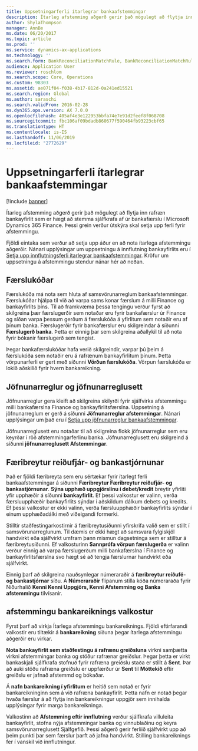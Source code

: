 ```yaml
---
title: Uppsetningarferli ítarlegrar bankaafstemmingar
description: Ítarleg afstemming aðgerð gerir það mögulegt að flytja inn rafræn bankayfirlit sem er hægt að stemma sjálfkrafa af úr bankafærslu í Microsoft Dynamics 365 Finance. Þessi grein útskýrir uppsetningarferli fyrir afstemmingu.
author: ShylaThompson
manager: AnnBe
ms.date: 06/20/2017
ms.topic: article
ms.prod: ''
ms.service: dynamics-ax-applications
ms.technology: ''
ms.search.form: BankReconciliationMatchRule, BankReconciliationMatchRuleSet
audience: Application User
ms.reviewer: roschlom
ms.search.scope: Core, Operations
ms.custom: 98303
ms.assetid: ae071f04-f038-4b17-812d-0a241ed15521
ms.search.region: Global
ms.author: saraschi
ms.search.validFrom: 2016-02-28
ms.dyn365.ops.version: AX 7.0.0
ms.openlocfilehash: 405af4e3e122953bbfa74e7e91d2feef8f068708
ms.sourcegitcommit: fbc106af09bdadb860677f590464fb93223cbf65
ms.translationtype: HT
ms.contentlocale: is-IS
ms.lasthandoff: 11/06/2019
ms.locfileid: "2772629"
---
```

# <a name="advanced-bank-reconciliation-setup-process"></a>Uppsetningarferli ítarlegrar bankaafstemmingar

[!include [banner](../includes/banner.md)]

Ítarleg afstemming aðgerð gerir það mögulegt að flytja inn rafræn bankayfirlit sem er hægt að stemma sjálfkrafa af úr bankafærslu í Microsoft Dynamics 365 Finance. Þessi grein verður útskýra skal setja upp ferli fyrir afstemmingu.  

Fjöldi eintaka sem verður að setja upp áður en að nota ítarlega afstemmingu aðgerðir. Nánari upplýsingar um uppsetningu á innflutning bankayfirlits eru í [Setja upp innflutningsferli ítarlegrar bankaafstemmingar](set-up-advanced-bank-reconciliation-import-process.md).  Kröfur um uppsetningu á afstemmingu stendur nánar hér að neðan.

## <a name="transaction-codes"></a>Færslukóðar
Færslukóða má nota sem hluta af samsvörunarreglum bankaafstemmingar. Færslukóðar hjálpa til við að varpa sams konar færslum á milli Finance og bankayfirlits þíns. Til að framkvæma þessa tengingu verður fyrst að skilgreina þær færslugerðir sem notaðar eru fyrir bankafærslur úr Finance og síðan varpa þessum gerðum á færslukóða á yfirlitum sem notaðir eru af þínum banka. Færslugerðir fyrir bankafærslur eru skilgreindar á síðunni **Færslugerð banka**. Þetta er einnig þar sem skilgreina aðallykil til að nota fyrir bókanir færslugerð sem tengist. 

Þegar bankafærslukóðar hafa verið skilgreindir, varpar þú þeim á færslukóða sem notaðir eru á rafrænum bankayfirlitum þínum. Þetta vörpunarferli er gert með síðunni **Vörðun færslukóða**. Vörpun færslukóða er lokið aðskilið fyrir hvern bankareikning.

## <a name="matching-rules-and-matching-rule-sets"></a>Jöfnunarreglur og jöfnunarreglusett
Jöfnunarreglur gera kleift að skilgreina skilyrði fyrir sjálfvirka afstemmingu milli bankafærslna Finance og bankayfirlitsfærslna. Uppsetning á jöfnunarreglum er gerð á síðunni **Jöfnunarreglur afstemmingar**. Nánari upplýsingar um það eru í [Setja upp jöfnunarreglur bankaafstemmingar](set-up-bank-reconciliation-matching-rules.md). 

Jöfnunarreglusett eru notaðar til að skilgreina flokk jöfnunarreglur sem eru keyrðar í röð afstemmingarferlinu banka.  Jöfnunarreglusett eru skilgreind á síðunni **jöfnunarreglusett Afstemmingar**.

## <a name="cash-and-bank-management-parameters"></a>Færibreytur reiðufjár- og bankastjórnunar
Það er fjöldi færibreyta sem eru sértækar fyrir ítarlegt ferli bankaafstemmingar á síðunni **Færibreytur Færibreytur reiðufjár- og bankastjórnunar**.  **Sýna upphæð uppgjörslínu í debet/kredit** breytir yfirliti yfir upphæðir á síðunni **bankayfirlit**. Ef þessi valkostur er valinn, verða færsluupphæðir bankayfirlits sýndar í aðskildum dálkum debets og kredits. Ef þessi valkostur er ekki valinn, verða færsluupphæðir bankayfirlits sýndar í einum upphæðadálki með viðeigandi formerki. 

Stilltir staðfestingarkostirnir á færibreytusíðunni yfirskrifa valið sem er stillt í samsvörunarreglunum. Til dæmis er ekki hægt að samsvara fylgiskjöl handvirkt eða sjálfvirkt umfram þann mismun dagsetninga sem er stilltur á færibreytusíðunni. Ef valkosturinn **Sannprófa vörpun færslugerða** er valinn verður einnig að varpa færslugerðum milli bankafærslna í Finance og bankayfirlitsfærslna svo hægt sé að tengja færslurnar handvirkt eða sjálfvirkt. 

Einnig þarf að skilgreina nauðsynlegar númeraraðir á **færibreytur reiðufé- og bankastjórnar** síðu.  Á **Númeraraðir** flipanum stilla kóða númeraraða fyrir Niðurhalið **Kenni Kenni Uppgjörs, Kenni Afstemming og Banka afstemmingu** tilvísanir.

## <a name="bank-account-reconciliation-options"></a>afstemmingu bankareiknings valkostur
Fyrst þarf að virkja Ítarlega afstemmingu bankareiknings. Fjöldi eftirfarandi valkostir eru tiltækir á **bankareikning** síðuna þegar ítarlega afstemmingu aðgerðir eru virkar. 

**Nota bankayfirlit sem staðfestingu á rafrænu greiðsluna** virkni samþætta virkni afstemmingar banka og stöður rafrænar greiðslur. Þegar þetta er virkt bankaskjali sjálfkrafa stofnuð fyrir rafræna greiðslu staða er stillt á **Sent**. Þar að auki stöðu rafræna greiðslu er uppfærður úr **Sent** til **Móttekið** eftir greiðslu er jafnað afstemmd og bókaðar. 

Á **nafn bankareikning í yfirlitum** er heitið sem notað er fyrir bankareikninginn sem á við rafræna bankayfirlit. Þetta nafn er notað þegar hvaða færslur á að flytja inn bankareikningur uppgjör sem innihalda upplýsingar fyrir marga bankareikninga. 

Valkostinn að **Afstemming eftir innflutning** verður sjálfkrafa villuleita bankayfirlit, stofna nýja afstemmingar banka og vinnublaðinu og keyra samsvörunarreglusett Sjálfgefið. Þessi aðgerð gerir ferliið sjálfvirkt upp að þeim punkti þar sem færslur þarft að jafna handvirkt. Stilling bankareiknings fer í vanskil við innflutningur.



